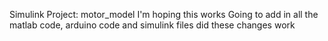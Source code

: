 Simulink Project: motor_model
I'm hoping this works 
Going to add in all the matlab code, arduino code and simulink files 
did these changes work
